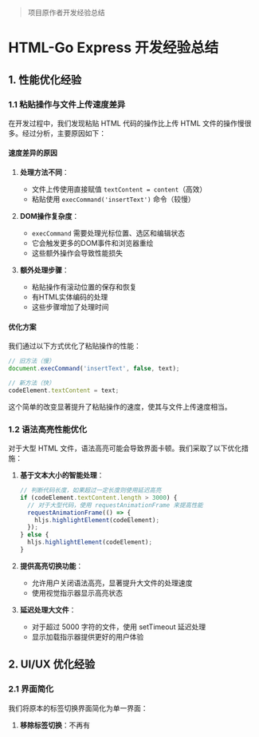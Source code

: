 > 项目原作者开发经验总结

# HTML-Go Express 开发经验总结

## 1. 性能优化经验

### 1.1 粘贴操作与文件上传速度差异

在开发过程中，我们发现粘贴 HTML 代码的操作比上传 HTML 文件的操作慢很多。经过分析，主要原因如下：

#### 速度差异的原因

1. **处理方法不同**：
   - 文件上传使用直接赋值 `textContent = content`（高效）
   - 粘贴使用 `execCommand('insertText')` 命令（较慢）

2. **DOM操作复杂度**：
   - `execCommand` 需要处理光标位置、选区和编辑状态
   - 它会触发更多的DOM事件和浏览器重绘
   - 这些额外操作会导致性能损失

3. **额外处理步骤**：
   - 粘贴操作有滚动位置的保存和恢复
   - 有HTML实体编码的处理
   - 这些步骤增加了处理时间

#### 优化方案

我们通过以下方式优化了粘贴操作的性能：

```javascript
// 旧方法（慢）
document.execCommand('insertText', false, text);

// 新方法（快）
codeElement.textContent = text;
```

这个简单的改变显著提升了粘贴操作的速度，使其与文件上传速度相当。

### 1.2 语法高亮性能优化

对于大型 HTML 文件，语法高亮可能会导致界面卡顿。我们采取了以下优化措施：

1. **基于文本大小的智能处理**：
   ```javascript
   // 判断代码长度，如果超过一定长度则使用延迟高亮
   if (codeElement.textContent.length > 3000) {
     // 对于大型代码，使用 requestAnimationFrame 来提高性能
     requestAnimationFrame(() => {
       hljs.highlightElement(codeElement);
     });
   } else {
     hljs.highlightElement(codeElement);
   }
   ```

2. **提供高亮切换功能**：
   - 允许用户关闭语法高亮，显著提升大文件的处理速度
   - 使用视觉指示器显示高亮状态

3. **延迟处理大文件**：
   - 对于超过 5000 字符的文件，使用 setTimeout 延迟处理
   - 显示加载指示器提供更好的用户体验

## 2. UI/UX 优化经验

### 2.1 界面简化

我们将原本的标签切换界面简化为单一界面：

1. **移除标签切换**：不再有
